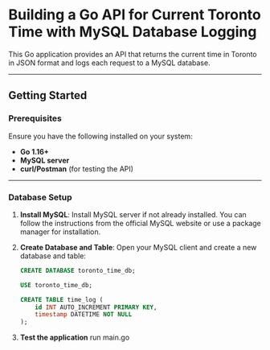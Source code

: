 # **Building a Go API for Current Toronto Time with MySQL Database Logging**

This Go application provides an API that returns the current time in Toronto in JSON format and logs each request to a MySQL database.

---

## **Getting Started**

### **Prerequisites**
Ensure you have the following installed on your system:
- **Go 1.16+**
- **MySQL server**
- **curl/Postman** (for testing the API)

---

### **Database Setup**
1. **Install MySQL**: 
   Install MySQL server if not already installed. You can follow the instructions from the official MySQL website or use a package manager for installation.

2. **Create Database and Table**:
   Open your MySQL client and create a new database and table:
   ```sql
   CREATE DATABASE toronto_time_db;

   USE toronto_time_db;

   CREATE TABLE time_log (
       id INT AUTO_INCREMENT PRIMARY KEY,
       timestamp DATETIME NOT NULL
   );

3. **Test the application**
   run main.go

   
